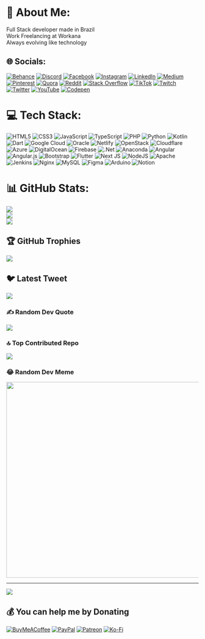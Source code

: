 # 💫 About Me:
Full Stack developer made in Brazil<br>Work Freelancing at Workana<br>Always evolving like technology


## 🌐 Socials:
[![Behance](https://img.shields.io/badge/Behance-1769ff?logo=behance&logoColor=white)](https://behance.net/juscelinokubstcheck-full) [![Discord](https://img.shields.io/badge/Discord-%237289DA.svg?logo=discord&logoColor=white)](https://discord.gg/juscelinokubstcheck-full) [![Facebook](https://img.shields.io/badge/Facebook-%231877F2.svg?logo=Facebook&logoColor=white)](https://facebook.com/juscelinokubstcheck-full) [![Instagram](https://img.shields.io/badge/Instagram-%23E4405F.svg?logo=Instagram&logoColor=white)](https://instagram.com/juscelinokubstcheck-full) [![LinkedIn](https://img.shields.io/badge/LinkedIn-%230077B5.svg?logo=linkedin&logoColor=white)](https://linkedin.com/in/juscelinokubstcheck-full) [![Medium](https://img.shields.io/badge/Medium-12100E?logo=medium&logoColor=white)](https://medium.com/@juscelinokubstcheck-full) [![Pinterest](https://img.shields.io/badge/Pinterest-%23E60023.svg?logo=Pinterest&logoColor=white)](https://pinterest.com/juscelinokubstcheck-full) [![Quora](https://img.shields.io/badge/Quora-%23B92B27.svg?logo=Quora&logoColor=white)](https://quora.com/profile/juscelinokubstcheck-full) [![Reddit](https://img.shields.io/badge/Reddit-%23FF4500.svg?logo=Reddit&logoColor=white)](https://reddit.com/user/juscelinokubstcheck-full) [![Stack Overflow](https://img.shields.io/badge/-Stackoverflow-FE7A16?logo=stack-overflow&logoColor=white)](https://stackoverflow.com/users/juscelinokubstcheck-full) [![TikTok](https://img.shields.io/badge/TikTok-%23000000.svg?logo=TikTok&logoColor=white)](https://tiktok.com/@juscelinokubstcheck-full) [![Twitch](https://img.shields.io/badge/Twitch-%239146FF.svg?logo=Twitch&logoColor=white)](https://twitch.tv/juscelinokubstcheck-full) [![Twitter](https://img.shields.io/badge/Twitter-%231DA1F2.svg?logo=Twitter&logoColor=white)](https://twitter.com/juscelinokubstcheck-full) [![YouTube](https://img.shields.io/badge/YouTube-%23FF0000.svg?logo=YouTube&logoColor=white)](https://youtube.com/@juscelinokubstcheck-full) [![Codepen](https://img.shields.io/badge/Codepen-000000?style=for-the-badge&logo=codepen&logoColor=white)](https://codepen.io/juscelinokubstcheck-full) 

# 💻 Tech Stack:
![HTML5](https://img.shields.io/badge/html5-%23E34F26.svg?style=for-the-badge&logo=html5&logoColor=white) ![CSS3](https://img.shields.io/badge/css3-%231572B6.svg?style=for-the-badge&logo=css3&logoColor=white) ![JavaScript](https://img.shields.io/badge/javascript-%23323330.svg?style=for-the-badge&logo=javascript&logoColor=%23F7DF1E) ![TypeScript](https://img.shields.io/badge/typescript-%23007ACC.svg?style=for-the-badge&logo=typescript&logoColor=white) ![PHP](https://img.shields.io/badge/php-%23777BB4.svg?style=for-the-badge&logo=php&logoColor=white) ![Python](https://img.shields.io/badge/python-3670A0?style=for-the-badge&logo=python&logoColor=ffdd54) ![Kotlin](https://img.shields.io/badge/kotlin-%230095D5.svg?style=for-the-badge&logo=kotlin&logoColor=white) ![Dart](https://img.shields.io/badge/dart-%230175C2.svg?style=for-the-badge&logo=dart&logoColor=white) ![Google Cloud](https://img.shields.io/badge/Google%20Cloud-%234285F4.svg?style=for-the-badge&logo=google-cloud&logoColor=white) ![Oracle](https://img.shields.io/badge/Oracle-F80000?style=for-the-badge&logo=oracle&logoColor=white) ![Netlify](https://img.shields.io/badge/netlify-%23000000.svg?style=for-the-badge&logo=netlify&logoColor=#00C7B7) ![OpenStack](https://img.shields.io/badge/Openstack-%23f01742.svg?style=for-the-badge&logo=openstack&logoColor=white) ![Cloudflare](https://img.shields.io/badge/Cloudflare-F38020?style=for-the-badge&logo=Cloudflare&logoColor=white) ![Azure](https://img.shields.io/badge/azure-%230072C6.svg?style=for-the-badge&logo=azure-devops&logoColor=white) ![DigitalOcean](https://img.shields.io/badge/DigitalOcean-%230167ff.svg?style=for-the-badge&logo=digitalOcean&logoColor=white) ![Firebase](https://img.shields.io/badge/firebase-%23039BE5.svg?style=for-the-badge&logo=firebase) ![.Net](https://img.shields.io/badge/.NET-5C2D91?style=for-the-badge&logo=.net&logoColor=white) ![Anaconda](https://img.shields.io/badge/Anaconda-%2344A833.svg?style=for-the-badge&logo=anaconda&logoColor=white) ![Angular](https://img.shields.io/badge/angular-%23DD0031.svg?style=for-the-badge&logo=angular&logoColor=white) ![Angular.js](https://img.shields.io/badge/angular.js-%23E23237.svg?style=for-the-badge&logo=angularjs&logoColor=white) ![Bootstrap](https://img.shields.io/badge/bootstrap-%23563D7C.svg?style=for-the-badge&logo=bootstrap&logoColor=white) ![Flutter](https://img.shields.io/badge/Flutter-%2302569B.svg?style=for-the-badge&logo=Flutter&logoColor=white) ![Next JS](https://img.shields.io/badge/Next-black?style=for-the-badge&logo=next.js&logoColor=white) ![NodeJS](https://img.shields.io/badge/node.js-6DA55F?style=for-the-badge&logo=node.js&logoColor=white) ![Apache](https://img.shields.io/badge/apache-%23D42029.svg?style=for-the-badge&logo=apache&logoColor=white) ![Jenkins](https://img.shields.io/badge/jenkins-%232C5263.svg?style=for-the-badge&logo=jenkins&logoColor=white) ![Nginx](https://img.shields.io/badge/nginx-%23009639.svg?style=for-the-badge&logo=nginx&logoColor=white) ![MySQL](https://img.shields.io/badge/mysql-%2300f.svg?style=for-the-badge&logo=mysql&logoColor=white) 	![Figma](https://img.shields.io/badge/figma-%23F24E1E.svg?style=for-the-badge&logo=figma&logoColor=white) ![Arduino](https://img.shields.io/badge/-Arduino-00979D?style=for-the-badge&logo=Arduino&logoColor=white) ![Notion](https://img.shields.io/badge/Notion-%23000000.svg?style=for-the-badge&logo=notion&logoColor=white)
# 📊 GitHub Stats:
![](https://github-readme-stats.vercel.app/api?username=juscelinokubstcheck&theme=dark&hide_border=false&include_all_commits=true&count_private=true)<br/>
![](https://github-readme-streak-stats.herokuapp.com/?user=juscelinokubstcheck&theme=dark&hide_border=false)<br/>
![](https://github-readme-stats.vercel.app/api/top-langs/?username=juscelinokubstcheck&theme=dark&hide_border=false&include_all_commits=true&count_private=true&layout=compact)

## 🏆 GitHub Trophies
![](https://github-profile-trophy.vercel.app/?username=juscelinokubstcheck&theme=radical&no-frame=false&no-bg=false&margin-w=4)

## 🐦 Latest Tweet
[![](https://gtce.itsvg.in/api?username=juscelinokubstcheck-full)](https://github.com/VishwaGauravIn/github-twitter-card-embed)

### ✍️ Random Dev Quote
![](https://quotes-github-readme.vercel.app/api?type=horizontal&theme=radical)

### 🔝 Top Contributed Repo
![](https://github-contributor-stats.vercel.app/api?username=juscelinokubstcheck&limit=5&theme=dark&combine_all_yearly_contributions=true)

### 😂 Random Dev Meme
<img src="https://rm.up.railway.app/" width="512px"/>

---
[![](https://visitcount.itsvg.in/api?id=juscelinokubstcheck&icon=0&color=0)](https://visitcount.itsvg.in)

  ## 💰 You can help me by Donating
  [![BuyMeACoffee](https://img.shields.io/badge/Buy%20Me%20a%20Coffee-ffdd00?style=for-the-badge&logo=buy-me-a-coffee&logoColor=black)](https://buymeacoffee.com/juscelinokubstcheck-full) [![PayPal](https://img.shields.io/badge/PayPal-00457C?style=for-the-badge&logo=paypal&logoColor=white)](https://paypal.me/juscelinokubstcheck-full) [![Patreon](https://img.shields.io/badge/Patreon-F96854?style=for-the-badge&logo=patreon&logoColor=white)](https://patreon.com/juscelinokubstcheck-full) [![Ko-Fi](https://img.shields.io/badge/Ko--fi-F16061?style=for-the-badge&logo=ko-fi&logoColor=white)](https://ko-fi.com/juscelinokubstcheck-full) 

  
<!-- Proudly created with GPRM ( https://gprm.itsvg.in ) -->
